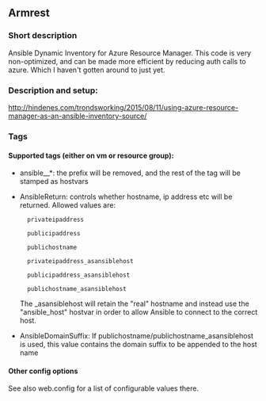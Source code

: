 ## Armrest
### Short description
Ansible Dynamic Inventory for Azure Resource Manager. This code is very non-optimized, and can be made more efficient by reducing auth calls to azure. Which I haven't gotten around to just yet.

### Description and setup:
http://hindenes.com/trondsworking/2015/08/11/using-azure-resource-manager-as-an-ansible-inventory-source/


### Tags
#### Supported tags (either on vm or resource group):

* ansible__*: the prefix will be removed, and the rest of the tag will be stamped as hostvars

* AnsibleReturn: controls whether hostname, ip address etc will be returned. Allowed values are:

        privateipaddress 

        publicipaddress

        publichostname

        privateipaddress_asansiblehost

        publicipaddress_asansiblehost

        publichostname_asansiblehost

    The _asansiblehost will retain the "real" hostname and instead use the "ansible_host" hostvar in order to allow Ansible to connect to the correct host.

* AnsibleDomainSuffix: If publichostname/publichostname_asansiblehost is used, this value contains the domain suffix to be appended to the host name

#### Other config options
See also web.config for a list of configurable values there.